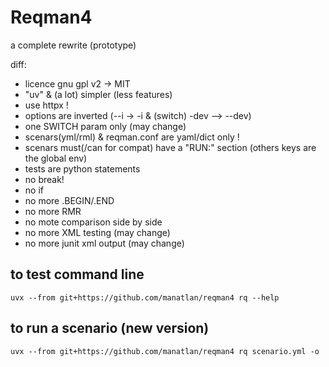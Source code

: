 # Reqman4

a complete rewrite (prototype)

diff:
- licence gnu gpl v2 -> MIT
- "uv" & (a lot) simpler (less features)
- use httpx !
- options are inverted (--i -> -i & (switch) -dev --> --dev)
- one SWITCH param only (may change)
- scenars(yml/rml) & reqman.conf are yaml/dict only !
- scenars must(/can for compat) have a "RUN:" section (others keys are the global env)
- tests are python statements
- no break!
- no if 
- no more .BEGIN/.END
- no more RMR
- no mote comparison side by side
- no more XML testing (may change)
- no more junit xml output (may change)

## to test command line

    uvx --from git+https://github.com/manatlan/reqman4 rq --help

## to run a scenario (new version)

    uvx --from git+https://github.com/manatlan/reqman4 rq scenario.yml -o

